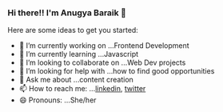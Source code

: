 ### Hi there!! I'm Anugya Baraik 👋





Here are some ideas to get you started:



- 🔭 I’m currently working on ...Frontend Development
- 🌱 I’m currently learning ...Javascript
- 👯 I’m looking to collaborate on ...Web Dev projects
- 🤔 I’m looking for help with ...how to find good opportunities
- 💬 Ask me about ...content creation
- 📫 How to reach me: ...[linkedin](https://www.linkedIn.com/in/anugya-baraik-986500210), [twitter](https://www.twitter.com/AnugyaBaraik)
- 😄 Pronouns: ...She/her



